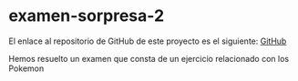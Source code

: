 # examen-sorpresa-2

El enlace al repositorio de GitHub de este proyecto es el siguiente: [GitHub]()

Hemos resuelto un examen que consta de un ejercicio relacionado con los Pokemon

